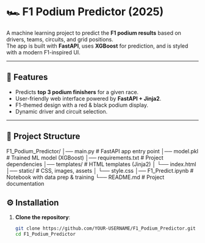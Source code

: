 # 🏎️ F1 Podium Predictor (2025)

A machine learning project to predict the **F1 podium results** based on drivers, teams, circuits, and grid positions.  
The app is built with **FastAPI**, uses **XGBoost** for prediction, and is styled with a modern F1-inspired UI.

---

## 🚀 Features
- Predicts **top 3 podium finishers** for a given race.
- User-friendly web interface powered by **FastAPI + Jinja2**.
- F1-themed design with a red & black podium display.
- Dynamic driver and circuit selection.

---

## 📂 Project Structure
F1_Podium_Predictor/
│── main.py # FastAPI app entry point
│── model.pkl # Trained ML model (XGBoost)
│── requirements.txt # Project dependencies
│── templates/ # HTML templates (Jinja2)
│ └── index.html
│── static/ # CSS, images, assets
│ └── style.css
│── F1_Predict.ipynb # Notebook with data prep & training
└── README.md # Project documentation


## ⚙️ Installation

1. **Clone the repository**:
   ```bash
   git clone https://github.com/YOUR-USERNAME/F1_Podium_Predictor.git
   cd F1_Podium_Predictor
